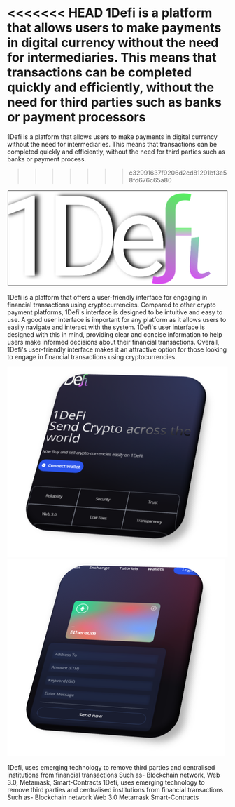 <<<<<<< HEAD
1Defi is a platform that allows users to make payments in digital currency without the need for intermediaries. This means that transactions can be completed quickly and efficiently, without the need for third parties such as banks or payment processors
=======
1Defi is a platform that allows users to make payments in digital currency without the need for intermediaries. This means that transactions can be completed quickly and efficiently, without the need for third parties such as banks or payment process.
>>>>>>> c32991637f9206d2cd81291bf3e58fd676c65a80

![Alt text](image.png)

1Defi is a platform that offers a user-friendly interface for engaging in financial transactions using cryptocurrencies. Compared to other crypto payment platforms, 1Defi's interface is designed to be intuitive and easy to use. A good user interface is important for any platform as it allows users to easily navigate and interact with the system. 1Defi's user interface is designed with this in mind, providing clear and concise information to help users make informed decisions about their financial transactions. Overall, 1Defi's user-friendly interface makes it an attractive option for those looking to engage in financial transactions using cryptocurrencies.

![Alt text](image-1.png) ![Alt text](image-2.png)

1Defi, uses emerging technology to remove third parties and centralised institutions from financial transactions Such as- Blockchain network, Web 3.0, Metamask, Smart-Contracts
1Defi, uses emerging technology to remove third parties and centralised institutions from financial transactions Such as-
Blockchain network
Web 3.0
Metamask
Smart-Contracts

